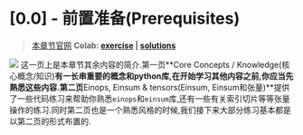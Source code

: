# [0.0] - 前置准备(Prerequisites)
> [本章节官网](https://arena3-chapter0-fundamentals.streamlit.app/[0.0]_Prerequisites)
> **Colab: [exercise](https://colab.research.google.com/drive/1vuQOB2Gd7OcfzH2y9djXm9OdZA_DcxYz) | [solutions](https://colab.research.google.com/drive/1sUqHDcZUJl67hVEWWXVZoB0av7qwOvMw)**

![](https://cdn.xyxsw.site/homepage.png)
这一页上是本章节其余内容的简介.第一页**Core Concepts / Knowledge(核心概念/知识)**有一长串重要的概念和python库,在开始学习其他内容之前,你应当先熟悉这些内容.第二页**Einops, Einsum & tensors(Einsum, Einsum和张量)**提供了一些代码练习来帮助你熟悉`einops`和`einsum`库,还有一些有关索引切片等等张量操作的练习.同时第二页也是一个熟悉风格的时候,我们接下来大部分练习基本都是以第二页的形式布置的.
